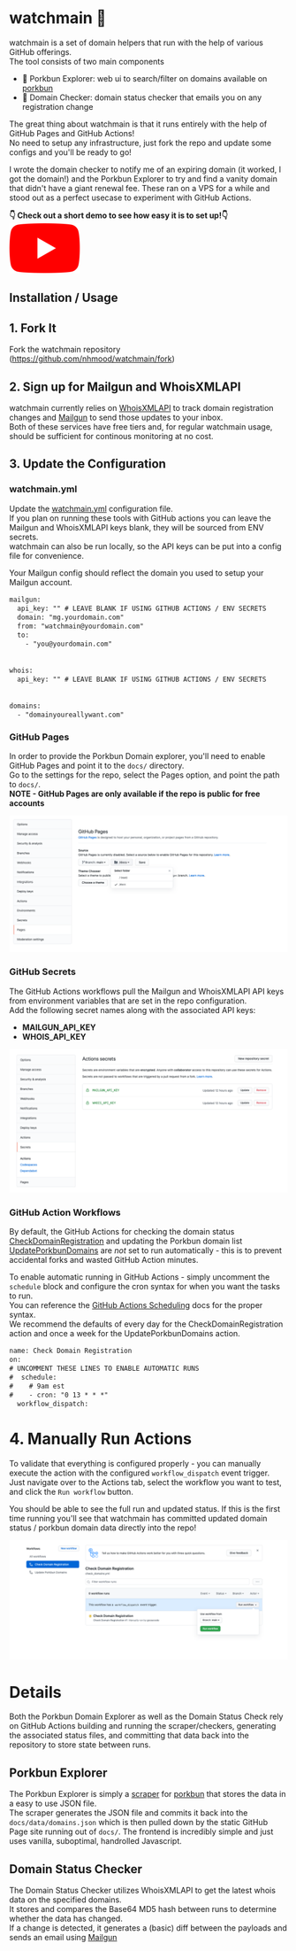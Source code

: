 # watchmain 🦉

watchmain is a set of domain helpers that run with the help of various GitHub offerings.  
The tool consists of two main components
- 🐷 Porkbun Explorer: web ui to search/filter on domains available on [porkbun](https://porkbun.com)
- 🔎 Domain Checker: domain status checker that emails you on any registration change

The great thing about watchmain is that it runs entirely with the help of GitHub Pages and GitHub Actions!  
No need to setup any infrastructure, just fork the repo and update some configs and you'll be ready to go!

I wrote the domain checker to notify me of an expiring domain (it worked, I got the domain!) and the Porkbun Explorer to try and find a vanity domain that didn't have a giant renewal fee. These ran on a VPS for a while and stood out as a perfect usecase to experiment with GitHub Actions.

**👇 Check out a short demo to see how easy it is to set up!👇**  
[![watchmain YouTube Demo](https://github.com/nhmood/watchmain/raw/main/docs/images/youtube.png)](https://youtu.be/xPm04Cr3eAU)



## Installation / Usage

## 1. Fork It
Fork the watchmain repository (<https://github.com/nhmood/watchmain/fork>)

## 2. Sign up for Mailgun and WhoisXMLAPI
watchmain currently relies on [WhoisXMLAPI](https://whois.whoisxmlapi.com/) to track domain registration changes and [Mailgun](http://mailgun.com/) to send those updates to your inbox.  
Both of these services have free tiers and, for regular watchmain usage, should be sufficient for continous monitoring at no cost. 


## 3. Update the Configuration
### watchmain.yml
Update the [watchmain.yml](https://github.com/nhmood/watchmain/blob/main/config/watchmain.yml) configuration file.  
If you plan on running these tools with GitHub actions you can leave the Mailgun and WhoisXMLAPI keys blank, they will be sourced from ENV secrets.  
watchmain can also be run locally, so the API keys can be put into a config file for convenience.   

Your Mailgun config should reflect the domain you used to setup your Mailgun account.

```
mailgun:
  api_key: "" # LEAVE BLANK IF USING GITHUB ACTIONS / ENV SECRETS
  domain: "mg.yourdomain.com"
  from: "watchmain@yourdomain.com"
  to:
    - "you@yourdomain.com"


whois:
  api_key: "" # LEAVE BLANK IF USING GITHUB ACTIONS / ENV SECRETS


domains:
  - "domainyoureallywant.com"
```

### GitHub Pages
In order to provide the Porkbun Domain explorer, you'll need to enable GitHub Pages and point it to the `docs/` directory.  
Go to the settings for the repo, select the Pages option, and point the path to `docs/`.  
**NOTE - GitHub Pages are only available if the repo is public for free accounts**

![GitHub Pages Config](https://github.com/nhmood/watchmain/raw/main/docs/images/GHPages.png)

### GitHub Secrets
The GitHub Actions workflows pull the Mailgun and WhoisXMLAPI API keys from environment variables that are set in the repo configuration.  
Add the following secret names along with the associated API keys:
- **MAILGUN_API_KEY**
- **WHOIS_API_KEY**

![GitHub Secrets Config](https://github.com/nhmood/watchmain/raw/main/docs/images/GHSecrets.png)

### GitHub Action Workflows
By default, the GitHub Actions for checking the domain status [CheckDomainRegistration](https://github.com/nhmood/watchmain/blob/main/.github/workflows/check_domains.yml) and updating the Porkbun domain list [UpdatePorkbunDomains](https://github.com/nhmood/watchmain/blob/main/.github/workflows/update_domains.yml) are _not_ set to run automatically - this is to prevent accidental forks and wasted GitHub Action minutes.

To enable automatic running in GitHub Actions - simply uncomment the `schedule` block and configure the cron syntax for when you want the tasks to run.  
You can reference the [GitHub Actions Scheduling](https://docs.github.com/en/actions/reference/events-that-trigger-workflows#scheduled-events) docs for the proper syntax.  
We recommend the defaults of every day for the CheckDomainRegistration action and once a week for the UpdatePorkbunDomains action.

```
name: Check Domain Registration
on:
# UNCOMMENT THESE LINES TO ENABLE AUTOMATIC RUNS
#  schedule:
#    # 9am est
#    - cron: "0 13 * * *"
  workflow_dispatch:

```

# 4. Manually Run Actions
To validate that everything is configured properly - you can manually execute the action with the configured `workflow_dispatch` event trigger.  
Just navigate over to the Actions tab, select the workflow you want to test, and click the `Run workflow` button.

You should be able to see the full run and updated status. If this is the first time running you'll see that watchmain has committed updated domain status / porkbun domain data directly into the repo!

![GitHub Workflow Manual Run](https://github.com/nhmood/watchmain/raw/main/docs/images/GHWorkflow.png)


# Details
Both the Porkbun Domain Explorer as well as the Domain Status Check rely on GitHub Actions building and running the scraper/checkers, generating the associated status files, and committing that data back into the repository to store state between runs.  


## Porkbun Explorer
The Porkbun Explorer is simply a [scraper](https://github.com/nhmood/watchmain/blob/main/src/porkbun.cr) for [porkbun](https://porkbun.com) that stores the data in a easy to use JSON file.  
The scraper generates the JSON file and commits it back into the `docs/data/domains.json` which is then pulled down by the static GitHub Page site running out of `docs/`. The frontend is incredibly simple and just uses vanilla, suboptimal, handrolled Javascript.


## Domain Status Checker
The Domain Status Checker utilizes WhoisXMLAPI to get the latest whois data on the specified domains.  
It stores and compares the Base64 MD5 hash between runs to determine whether the data has changed.  
If a change is detected, it generates a (basic) diff between the payloads and sends an email using [Mailgun](http://mailgun.com/)
